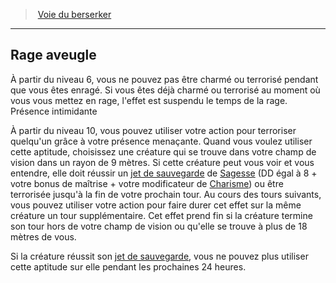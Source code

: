 ﻿---
!Generic
Id: barbarian_berserker_hd.md#rage-aveugle
ParentLink: barbarian_berserker_hd.md#voie-du-berserker
Name: Rage aveugle
ParentName: Voie du berserker
NameLevel: 2
---
> [Voie du berserker](hd_barbarian_berserker.md)

---

## Rage aveugle

À partir du niveau 6, vous ne pouvez pas être charmé ou terrorisé pendant que vous êtes enragé. Si vous êtes déjà charmé ou terrorisé au moment où vous vous mettez en rage, l'effet est suspendu le temps de la rage. Présence intimidante

À partir du niveau 10, vous pouvez utiliser votre action pour terroriser quelqu'un grâce à votre présence menaçante. Quand vous voulez utiliser cette aptitude, choisissez une créature qui se trouve dans votre champ de vision dans un rayon de 9 mètres. Si cette créature peut vous voir et vous entendre, elle doit réussir un [jet de sauvegarde](hd_abilities_jets_de_sauvegarde.md) de [Sagesse](hd_abilities_wisdom.md) (DD égal à 8 + votre bonus de maîtrise + votre modificateur de [Charisme](hd_abilities_charisma.md)) ou être terrorisée jusqu'à la fin de votre prochain tour. Au cours des tours suivants, vous pouvez utiliser votre action pour faire durer cet effet sur la même créature un tour supplémentaire. Cet effet prend fin si la créature termine son tour hors de votre champ de vision ou qu'elle se trouve à plus de 18 mètres de vous.

Si la créature réussit son [jet de sauvegarde](hd_abilities_jets_de_sauvegarde.md), vous ne pouvez plus utiliser cette aptitude sur elle pendant les prochaines 24 heures.

